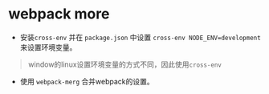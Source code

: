 # webpack more
- 安装`cross-env` 并在 `package.json` 中设置 `cross-env NODE_ENV=development` 来设置环境变量。
> window的linux设置环境变量的方式不同，因此使用`cross-env`
- 使用 `webpack-merg` 合并webpack的设置。